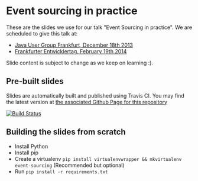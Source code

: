 # Event sourcing in practice

These are the slides we use for our talk "Event Sourcing in practice". We are scheduled to give this talk at:
- [Java User Group Frankfurt, December 18th 2013](https://sites.google.com/site/jugffm/home/18-12-2013-why-care-about-big-data)
- [Frankfurter Entwicklertag, February 19th 2014](http://www.entwicklertag.de/frankfurt/2014/session/event-sourcing-der-praxis)

Slide content is subject to change as we keep on learning :).

## Pre-built slides

Slides are automatically built and published using Travis CI. You may find the latest version at [the associated Github Page for this repository](http://ookami86.github.io/event-sourcing-in-practice/)

[![Build Status](https://travis-ci.org/Ookami86/event-sourcing-in-practice.png?branch=master)](https://travis-ci.org/Ookami86/event-sourcing-in-practice)

## Building the slides from scratch

- Install Python
- Install pip
- Create a virtualenv 
  `pip install virtualenvwrapper && mkvirtualenv event-sourcing` (Recommended but optional)
- Run `pip install -r requirements.txt`